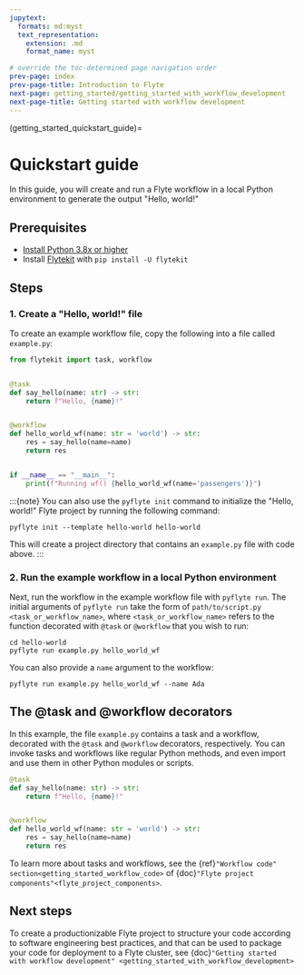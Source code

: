 ```yaml
---
jupytext:
  formats: md:myst
  text_representation:
    extension: .md
    format_name: myst

# override the toc-determined page navigation order
prev-page: index
prev-page-title: Introduction to Flyte
next-page: getting_started/getting_started_with_workflow_development
next-page-title: Getting started with workflow development
---
```


(getting_started_quickstart_guide)=
# Quickstart guide

In this guide, you will create and run a Flyte workflow in a local Python environment to generate the output "Hello, world!"

## Prerequisites

* [Install Python 3.8x or higher](https://www.python.org/downloads/)
* Install [Flytekit](https://github.com/flyteorg/flytekit) with `pip install -U flytekit`

## Steps

### 1. Create a "Hello, world!" file

To create an example workflow file, copy the following into a file called `example.py`:

```python
from flytekit import task, workflow


@task
def say_hello(name: str) -> str:
    return f"Hello, {name}!"


@workflow
def hello_world_wf(name: str = 'world') -> str:
    res = say_hello(name=name)
    return res


if __name__ == "__main__":
    print(f"Running wf() {hello_world_wf(name='passengers')}")
```

:::{note}
You can also use the `pyflyte init` command to initialize the "Hello, world!" Flyte project by running the following command:

```{prompt} bash $
pyflyte init --template hello-world hello-world
```

This will create a project directory that contains an `example.py` file with code above.
:::

### 2. Run the example workflow in a local Python environment

Next, run the workflow in the example workflow file with `pyflyte run`. The initial arguments of `pyflyte run` take the form of
`path/to/script.py <task_or_workflow_name>`, where `<task_or_workflow_name>`
refers to the function decorated with `@task` or `@workflow` that you wish to run:

```{prompt} bash $
cd hello-world
pyflyte run example.py hello_world_wf
```

You can also provide a `name` argument to the workflow:
```{prompt} bash $
pyflyte run example.py hello_world_wf --name Ada
```

## The @task and @workflow decorators

In this example, the file `example.py` contains a task and a workflow, decorated with the `@task` and `@workflow` decorators, respectively. You can invoke tasks and workflows like regular Python methods, and even import and use them in other Python modules or scripts.

```python
@task
def say_hello(name: str) -> str:
    return f"Hello, {name}!"


@workflow
def hello_world_wf(name: str = 'world') -> str:
    res = say_hello(name=name)
    return res
```

To learn more about tasks and workflows, see the {ref}`"Workflow code" section<getting_started_workflow_code>` of {doc}`"Flyte project components"<flyte_project_components>`.

## Next steps

To create a productionizable Flyte project to structure your code according to software engineering best practices, and that can be used to package your code for deployment to a Flyte cluster, see {doc}`"Getting started with workflow development" <getting_started_with_workflow_development>`
